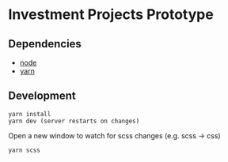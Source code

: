 # Investment Projects Prototype

## Dependencies
 - [node](https://nodejs.org/en/)
 - [yarn](https://yarnpkg.com/lang/en/)
 
## Development
    yarn install
    yarn dev (server restarts on changes)
    
Open a new window to watch for scss changes (e.g. scss -> css)
    
    yarn scss
